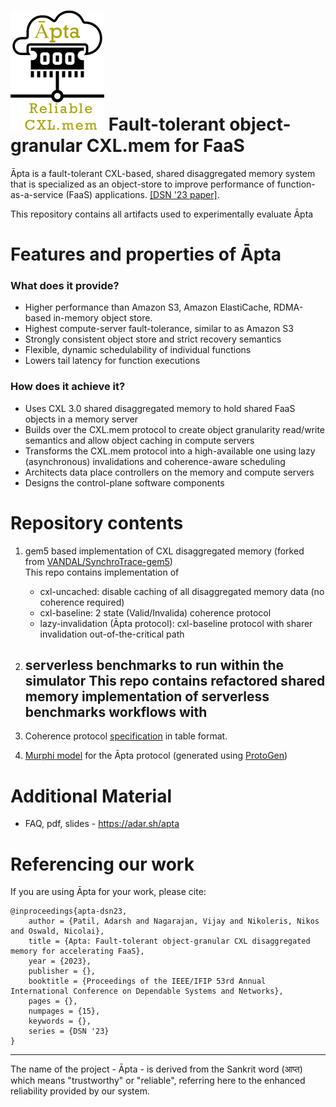 # ![Apta thumb](https://github.com/adarshpatil/timewarp/blob/master/images/projects/apta/apta-thumb-github.png) Fault-tolerant object-granular CXL.mem for FaaS

Āpta is a fault-tolerant CXL-based, shared disaggregated memory system that is specialized as an object-store to improve performance of function-as-a-service (FaaS) applications. [[DSN '23 paper]](). 

This repository contains all artifacts used to experimentally evaluate Āpta 

# Features and properties of Āpta
### What does it provide?

- Higher performance than Amazon S3, Amazon ElastiCache, RDMA-based in-memory object store.
- Highest compute-server fault-tolerance, similar to as Amazon S3
- Strongly consistent object store and strict recovery semantics
- Flexible, dynamic schedulability of individual functions
- Lowers tail latency for function executions

### How does it achieve it?

- Uses CXL 3.0 shared disaggregated memory to hold shared FaaS objects in a memory server
- Builds over the CXL.mem protocol to create object granularity read/write semantics and allow object caching in compute servers
- Transforms the CXL.mem protocol into a high-available one using lazy (asynchronous) invalidations and coherence-aware scheduling
- Architects data place controllers on the memory and compute servers 
- Designs the control-plane software components

# Repository contents
1.  gem5 based implementation of CXL disaggregated memory (forked from [VANDAL/SynchroTrace-gem5](https://github.com/VANDAL/SynchroTrace-gem5))\
	This repo contains implementation of
	 - cxl-uncached: disable caching of all disaggregated memory data (no coherence required)
	 - cxl-baseline: 2 state (Valid/Invalida) coherence protocol 
	 - lazy-invalidation (Āpta protocol): cxl-baseline protocol with sharer invalidation out-of-the-critical path 

2.  serverless benchmarks to run within the simulator
	This repo contains refactored shared memory implementation of serverless benchmarks workflows with
	  - 

3.  Coherence protocol [specification]() in table format.

4.  [Murphi model](https://github.com/adarshpatil/apta/tree/main/murphi-model) for the Āpta protocol (generated using [ProtoGen](https://github.com/icsa-caps/ProtoGen))

# Additional Material
- FAQ, pdf, slides - https://adar.sh/apta

# Referencing our work
If you are using Āpta for your work, please cite:

```
@inproceedings{apta-dsn23,
	author = {Patil, Adarsh and Nagarajan, Vijay and Nikoleris, Nikos and Oswald, Nicolai},
	title = {Apta: Fault-tolerant object-granular CXL disaggregated memory for accelerating FaaS},
	year = {2023},
	publisher = {},
	booktitle = {Proceedings of the IEEE/IFIP 53rd Annual International Conference on Dependable Systems and Networks},
	pages = {},
	numpages = {15},
	keywords = {},
	series = {DSN '23}
}
```

--------------------------------------------------------------
The name of the project - Āpta - is derived from the Sankrit word (आप्त) which means "trustworthy" or "reliable", referring here to the enhanced reliability provided by our system.
